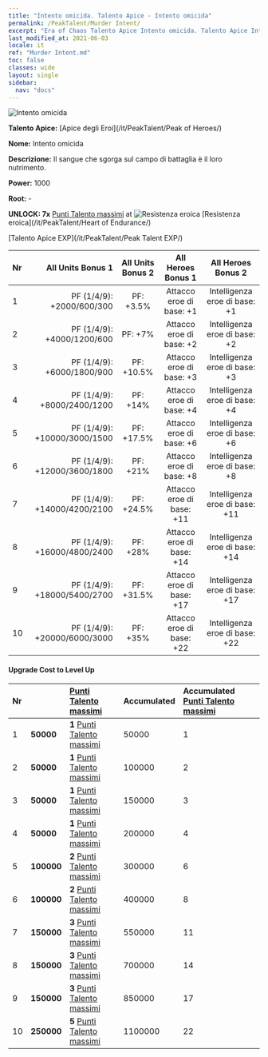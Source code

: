 ```yaml
---
title: "Intento omicida. Talento Apice - Intento omicida"
permalink: /PeakTalent/Murder Intent/
excerpt: "Era of Chaos Talento Apice Intento omicida. Talento Apice Intento omicida. Intento omicida"
last_modified_at: 2021-06-03
locale: it
ref: "Murder Intent.md"
toc: false
classes: wide
layout: single
sidebar:
  nav: "docs"
---
```


  ![Intento omicida](/images/pt/talent_1007.png)

  **Talento Apice:** [Apice degli Eroi](/it/PeakTalent/Peak of Heroes/)

  **Nome:** Intento omicida

  **Descrizione:** Il sangue che sgorga sul campo di battaglia è il loro nutrimento.

  **Power:** 1000

  **Root:** -

  **UNLOCK: 7x** [Punti Talento massimi](/ItemsIT/con_934/) at ![Resistenza eroica](/images/pt/talent_1002.png) [Resistenza eroica](/it/PeakTalent/Heart of Endurance/)

  [Talento Apice EXP](/it/PeakTalent/Peak Talent EXP/)

  | Nr | All Units Bonus 1 | All Units Bonus 2 | All Heroes Bonus 1 | All Heroes Bonus 2 |
  |:---|--------------:|:-------------:|:-------------:|:-------------:|
  | 1 | PF (1/4/9): +2000/600/300 | PF: +3.5% | Attacco eroe di base: +1 | Intelligenza eroe di base: +1 |
  | 2 | PF (1/4/9): +4000/1200/600 | PF: +7% | Attacco eroe di base: +2 | Intelligenza eroe di base: +2 |
  | 3 | PF (1/4/9): +6000/1800/900 | PF: +10.5% | Attacco eroe di base: +3 | Intelligenza eroe di base: +3 |
  | 4 | PF (1/4/9): +8000/2400/1200 | PF: +14% | Attacco eroe di base: +4 | Intelligenza eroe di base: +4 |
  | 5 | PF (1/4/9): +10000/3000/1500 | PF: +17.5% | Attacco eroe di base: +6 | Intelligenza eroe di base: +6 |
  | 6 | PF (1/4/9): +12000/3600/1800 | PF: +21% | Attacco eroe di base: +8 | Intelligenza eroe di base: +8 |
  | 7 | PF (1/4/9): +14000/4200/2100 | PF: +24.5% | Attacco eroe di base: +11 | Intelligenza eroe di base: +11 |
  | 8 | PF (1/4/9): +16000/4800/2400 | PF: +28% | Attacco eroe di base: +14 | Intelligenza eroe di base: +14 |
  | 9 | PF (1/4/9): +18000/5400/2700 | PF: +31.5% | Attacco eroe di base: +17 | Intelligenza eroe di base: +17 |
  | 10 | PF (1/4/9): +20000/6000/3000 | PF: +35% | Attacco eroe di base: +22 | Intelligenza eroe di base: +22 |


#### Upgrade Cost to Level Up

  | Nr | <i class="fas fa-coins"/> | [Punti Talento massimi](/ItemsIT/con_934/) | Accumulated <i class="fas fa-coins"/> | Accumulated [Punti Talento massimi](/ItemsIT/con_934/) |
  |:---|:--------------|:-------------|:-------------|:-------------|
  | 1 | **50000** | **1** [Punti Talento massimi](/ItemsIT/con_934/) | 50000 | 1 |
  | 2 | **50000** | **1** [Punti Talento massimi](/ItemsIT/con_934/) | 100000 | 2 |
  | 3 | **50000** | **1** [Punti Talento massimi](/ItemsIT/con_934/) | 150000 | 3 |
  | 4 | **50000** | **1** [Punti Talento massimi](/ItemsIT/con_934/) | 200000 | 4 |
  | 5 | **100000** | **2** [Punti Talento massimi](/ItemsIT/con_934/) | 300000 | 6 |
  | 6 | **100000** | **2** [Punti Talento massimi](/ItemsIT/con_934/) | 400000 | 8 |
  | 7 | **150000** | **3** [Punti Talento massimi](/ItemsIT/con_934/) | 550000 | 11 |
  | 8 | **150000** | **3** [Punti Talento massimi](/ItemsIT/con_934/) | 700000 | 14 |
  | 9 | **150000** | **3** [Punti Talento massimi](/ItemsIT/con_934/) | 850000 | 17 |
  | 10 | **250000** | **5** [Punti Talento massimi](/ItemsIT/con_934/) | 1100000 | 22 |
